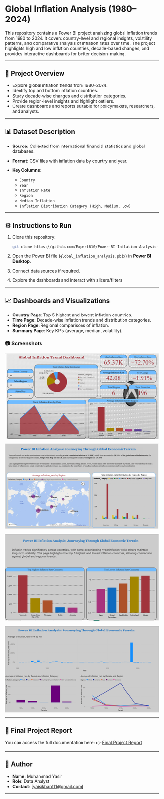 # Global Inflation Analysis (1980–2024)

This repository contains a Power BI project analyzing global inflation trends from 1980 to 2024. It covers country-level and regional insights, volatility patterns, and comparative analysis of inflation rates over time. The project highlights high and low inflation countries, decade-based changes, and provides interactive dashboards for better decision-making.

---

## 📌 Project Overview

* Explore global inflation trends from 1980–2024.
* Identify top and bottom inflation countries.
* Study decade-wise changes and distribution categories.
* Provide region-level insights and highlight outliers.
* Create dashboards and reports suitable for policymakers, researchers, and analysts.

---

## 📊 Dataset Description

* **Source**: Collected from international financial statistics and global databases.
* **Format**: CSV files with inflation data by country and year.
* **Key Columns**:

  * `Country`
  * `Year`
  * `Inflation Rate`
  * `Region`
  * `Median Inflation`
  * `Inflation Distribution Category (High, Medium, Low)`

---

## ⚙️ Instructions to Run

1. Clone this repository:

   ```bash
   git clone https://github.com/Expert610/Power-BI-Inflation-Analysis-Journeying-Through-Global-Economic-Terrain.git
   ```
2. Open the Power BI file (`global_inflation_analysis.pbix`) in **Power BI Desktop**.
3. Connect data sources if required.
4. Explore the dashboards and interact with slicers/filters.

---

## 📈 Dashboards and Visualizations

* **Country Page**: Top 5 highest and lowest inflation countries.
* **Time Page**: Decade-wise inflation trends and distribution categories.
* **Region Page**: Regional comparisons of inflation.
* **Summary Page**: Key KPIs (average, median, volatility).

### 📷 Screenshots


![Dashboard Screenshot 1](https://raw.githubusercontent.com/Expert610/Power-BI-Inflation-Analysis--Journeying-Through-Global-Economic-Terrain/main/screenshots/dashboard.png)

![Dashboard Screenshot 2](https://raw.githubusercontent.com/Expert610/Power-BI-Inflation-Analysis--Journeying-Through-Global-Economic-Terrain/main/screenshots/overview.png)

![Dashboard Screenshot 3](https://raw.githubusercontent.com/Expert610/Power-BI-Inflation-Analysis--Journeying-Through-Global-Economic-Terrain/main/screenshots/country.png)

![Dashboard Screenshot 4](https://raw.githubusercontent.com/Expert610/Power-BI-Inflation-Analysis--Journeying-Through-Global-Economic-Terrain/main/screenshots/time.png)

---

## 📑 Final Project Report

You can access the full documentation here:
👉 [Final Project Report ](link-to-your-report.docx)

---

## 👤 Author

* **Name**: Muhammad Yasir
* **Role**: Data Analyst 
* **Contact**: [[yaisikhan111@gmail.com](mailto:yaisikhan111@gmail.com)]


---



